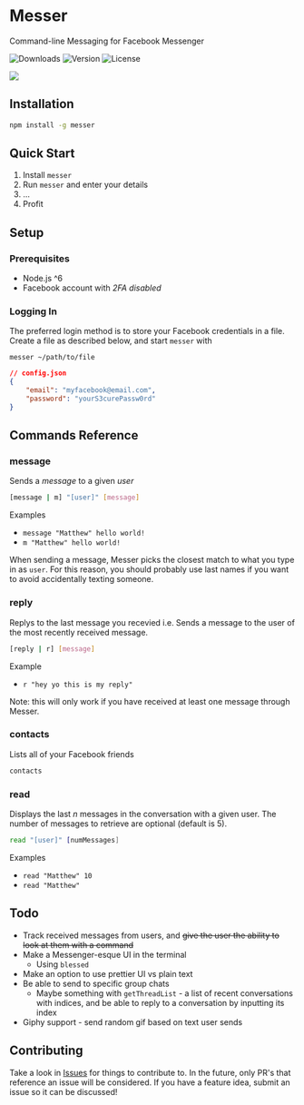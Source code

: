 # Messer

Command-line Messaging for Facebook Messenger

![Downloads](https://img.shields.io/npm/dm/messer.svg)
![Version](https://img.shields.io/npm/v/messer.svg)
![License](https://img.shields.io/npm/l/messer.svg)

![](https://user-images.githubusercontent.com/12551741/27252310-6655f4f6-539e-11e7-978b-c8eaba02ba68.png)

## Installation

```bash
npm install -g messer
```

## Quick Start

1. Install `messer`
1. Run `messer` and enter your details
1. ...
1. Profit

## Setup

### Prerequisites
* Node.js ^6
* Facebook account with *2FA disabled*

### Logging In

The preferred login method is to store your Facebook credentials in a file. Create a file as described below, and start `messer` with

```
messer ~/path/to/file
```

```json
// config.json
{
	"email": "myfacebook@email.com",
	"password": "yourS3curePassw0rd"
}
```

## Commands Reference

### message

Sends a _message_ to a given _user_

```bash
[message | m] "[user]" [message]
```

Examples

- `message "Matthew" hello world!`
- `m "Matthew" hello world!`

When sending a message, Messer picks the closest match to what you type in as `user`. For this reason, you should probably use last names if you want to avoid accidentally texting someone.

### reply

Replys to the last message you recevied i.e. Sends a message to the user of the most recently received message.

```bash
[reply | r] [message]
```

Example

- `r "hey yo this is my reply"`

Note: this will only work if you have received at least one message through Messer.

### contacts

Lists all of your Facebook friends

```bash
contacts
```

### read

Displays the last _n_ messages in the conversation with a given user. The number of messages to retrieve are optional (default is 5).

```bash
read "[user]" [numMessages]
```

Examples

- `read "Matthew" 10`
- `read "Matthew"`

## Todo

- Track received messages from users, and ~~give the user the ability to look at them with a command~~
- Make a Messenger-esque UI in the terminal
  - Using `blessed`
- Make an option to use prettier UI vs plain text
- Be able to send to specific group chats
  - Maybe something with `getThreadList` - a list of recent conversations with indices, and be able to reply to a conversation by inputting its index
- Giphy support - send random gif based on text user sends

## Contributing

Take a look in [Issues](https://github.com/mjkaufer/Messer/issues) for things to contribute to. In the future, only PR's that reference an issue will be considered. If you have a feature idea, submit an issue so it can be discussed!
